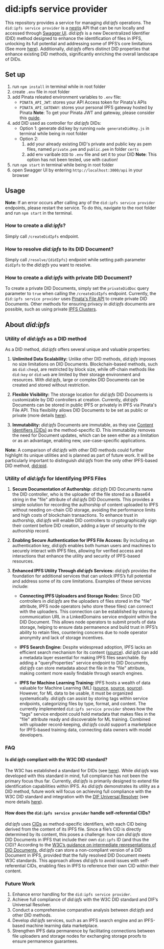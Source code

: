 # did:ipfs service provider
This repository provides a service for managing _did:ipfs_ operations. The `did:ipfs service provider` is a [nestjs](https://nestjs.com/) API that can be run locally and accessed through [Swagger UI](https://docs.nestjs.com/openapi/introduction). _did:ipfs_ is a new Decentralized Identifier (DID) method designed to enhance the identification of files in IPFS, unlocking its full potential and addressing some of IPFS’s core limitations (See more [here](#about-didipfs)). Additionally, _did:ipfs_  offers distinct DID properties that enhance existing DID methods, significantly enriching the overall landscape of DIDs.

## Set up
1. run ``npm install`` in terminal while in root folder
2. create `.env` file in root folder
3. add Pinata releated environment variables to `.env` file:
    - ``PINATA_API_JWT``: stores your API Access token for Pinata's APIs
    - ``PINATA_API_GATEWAY``: stores your personal IPFS gateway hosted by Pinata 
    **Note**: To get your Pinata JWT and gateway, please consider this [guide](https://docs.pinata.cloud/quickstart).
4. add DID used as controller for _did:ipfs_ DIDs: 
    - Option 1: generate did:key by running `node generateDidKey.js` in terminal while being in root folder
    - Option 2:
        1. add your already existing DID's private and public key as pem files, named `private.pem` and `public.pem` in folder ``certs`` 
        2. add env varibale `DID` to `.env` file and set it to your DID
        **Note**: This option has not been tested, use with caution!
5. run `npm start` in terminal while being in root folder
6. open Swagger UI by entering `http://localhost:3000/api` in your browser

## Usage
**Note:** If an error occurs after calling any of the `did:ipfs service provider` endpoints, please restart the service. To do this, navigate to the root folder and run `npm start` in the terminal.

### How to create a _did:ipfs_?
Simply call ``/createDidIpfs`` endpoint.

### How to resolve _did:ipfs_ to its DID Document?
Simply call ``/resolve/{didIpfs}`` endpoint while setting path parameter `didIpfs` to the _did:ipfs_ you want to resolve.

### How to create a _did:ipfs_ with private DID Document?
To create a private DID Documents, simply set the `privateDidDoc` query parameter to `true` when calling the `/createDidIpfs` endpoint. Currently, the `did:ipfs service provider` uses [Pinata's File API](https://pinata.cloud/features#file-api) to create private DID Documents. Other methods for ensuring privacy in _did:ipfs_ documents are possible, such as using private [IPFS Clusters](https://ipfscluster.io/).



## About _did:ipfs_
### Utility of _did:ipfs_ as a DID method
As a DID method, _did:ipfs_ offers several unique and valuable properties:

1. **Unlimited Data Scalability:** Unlike other DID methods, _did:ipfs_ imposes no size limitations on DID Documents. Blockchain-based methods, such as `did:cheqd`, are restricted by block size, while off-chain methods like `did:key` or `did:web` are limited by their storage environment and resources. With _did:ipfs_, large or complex DID Documents can be created and stored without restriction.

2. **Flexible Visibility:** The storage location for _did:ipfs_  DID Documents is customizable by DID controllers at creation. Currently, _did:ipfs_  Documents can be stored in public IPFS or privately in IPFS via Pinata's File API. This flexibility allows DID Documents to be set as public or private (more details [here](#how-to-create-a-didipfs-with-private-did-document)).

3. **Immutability:** _did:ipfs_  Documents are immutable, as they use [Content Identifiers (CIDs)](https://docs.ipfs.tech/concepts/content-addressing/) as the method-specific ID. This immutability removes the need for Document updates, which can be seen either as a limitation or as an advantage, enabling new, use-case-specific applications.


**Note:** A comparison of _did:ipfs_ with other DID methods could further highlight its unique utilities and is planned as part of future work. It will be particularly important to distinguish _did:ipfs_ from the only other IPFS-based DID method, [did:ipid](https://did-ipid.github.io/ipid-did-method/).



### Utility of _did:ipfs_ for Identifying IPFS Files

1. **Secure Documentation of Authorship:** _did:ipfs_ DID Documents name the DID controller, who is the uploader of the file stored as a Base64 string in the "file" attribute of _did:ipfs_ DID Documents. This provides a simple solution for recording the authorship of content uploaded to IPFS without needing on-chain CID storage, avoiding the performance limits and high costs of blockchain transactions. To enhance trust in authorship, _did:ipfs_ will enable DID controllers to cryptographically sign their content before DID creation, adding a layer of security to the authorship record.

2. **Enabling Secure Authentication for IPFS File Access:** By including an authentication key, _did:ipfs_ enables both human users and machines to securely interact with IPFS files, allowing for verified access and interactions that enhance the utility and security of IPFS-based resources.

3. **Enhanced IPFS Utility Through _did:ipfs_ Services:** _did:ipfs_ provides the foundation for additional services that can unlock IPFS’s full potential and address some of its core limitations. Examples of these services include:

   - **Connecting IPFS Uploaders and Storage Nodes:** Since DID controllers in _did:ipfs_ are the uploaders of files stored in the "file" attribute, IPFS node operators (who store these files) can connect with the uploaders. This connection can be established by storing a communication URL in a LinkedDomains service endpoint within the DID Document. This allows node operators to submit proofs of data storage, helping to ensure data permanence and build trust in IPFS’s ability to retain files, countering concerns due to node operator anonymity and lack of storage incentives.

   - **IPFS Search Engine:** Despite widespread adoption, IPFS lacks an efficient search mechanism for its content ([source](https://discuss.ipfs.tech/t/ipfs-search-com-shutdown/16622)). _did:ipfs_ can add a metadata layer essential for making IPFS files searchable. By adding a "queryProperties" service endpoint to DID Documents, _did:ipfs_ can store metadata about the file in the "file" attribute, making content more easily findable through search engines.

   - **IPFS for Machine Learning Training:** IPFS hosts a wealth of data valuable for Machine Learning (ML) ([source](https://www.researchgate.net/publication/339657216_Decentralized_Transfer_Learning_using_Blockchain_IPFS_for_Deep_Learning), [source](https://discuss.ipfs.tech/t/reasons-why-ipfs-is-a-powerful-tool-for-machine-learning/13411/3), [source](https://dl.acm.org/doi/10.1007/s11042-022-13163-w)). However, for ML data to be usable, it must be organized systematically. _did:ipfs_ can assist by storing tags within service endpoints, categorizing files by type, format, and content. The currently implemented `did:ipfs service provider` shows how the "tags" service endpoint could hold metadata that makes files in the "file" attribute ready and discoverable for ML training. Combined with uploader record-keeping, _did:ipfs_ could support a marketplace for IPFS-based training data, connecting data owners with model developers.



### FAQ

#### Is _did:ipfs_ compliant with the W3C DID standard?
The W3C has established a standard for DIDs (see [here](https://www.w3.org/TR/did-core/)). While _did:ipfs_ was developed with this standard in mind, full compliance has not been the primary focus thus far. Currently, _did:ipfs_ is primarily designed to extend file identification capabilities within IPFS. As _did:ipfs_ demonstrates its utility as a DID method, future work will focus on achieving full compliance with the W3C DID standard and integration with the [DIF Universal Resolver](https://dev.uniresolver.io/) (see more details [here](#utility-of-didipfs-as-a-did-method)).

#### How does the `did:ipfs service provider` handle self-referential CIDs?
_did:ipfs_ uses [CIDs](https://docs.ipfs.tech/concepts/content-addressing/) as method-specific identifiers, with each CID being derived from the content of its IPFS file. Since a file’s CID is directly determined by its content, this poses a challenge: how can _did:ipfs_ store DID Documents in IPFS that include their own `did:ipfs` ID (and thus the CID)? According to the [W3C’s guidance on intermediate representations of DID Documents](https://www.w3.org/TR/did-core/#did-subject), _did:ipfs_ can store a non-compliant version of a DID Document in IPFS, provided that the fully resolved DID Document meets W3C standards. This approach allows _did:ipfs_ to avoid issues with self-referential CIDs, enabling files in IPFS to reference their own CID within their content.

### Future Work
1. Enhance error handling for the `did:ipfs service provider`.
2. Achieve full compliance of _did:ipfs_ with the W3C DID standard and DIF’s Universal Resolver.
3. Conduct a comprehensive comparative analysis between _did:ipfs_ and other DID methods.
4. Develop _did:ipfs_ services, such as an IPFS search engine and an IPFS-based machine learning data marketplace.
5. Strengthen IPFS data permanence by facilitating connections between file uploaders and storage nodes for exchanging storage proofs to ensure permanence guarantees.